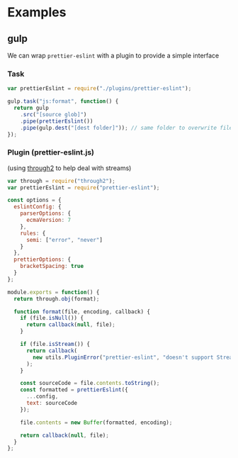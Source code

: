# Examples

## gulp

We can wrap `prettier-eslint` with a plugin to provide a simple interface

### Task

```js
var prettierEslint = require("./plugins/prettier-eslint");

gulp.task("js:format", function() {
  return gulp
    .src("[source glob]")
    .pipe(prettierEslint())
    .pipe(gulp.dest("[dest folder]")); // same folder to overwrite files
});
```

### Plugin (prettier-eslint.js)

(using [through2][through2] to help deal with streams)

```js
var through = require("through2");
var prettierEslint = require("prettier-eslint");

const options = {
  eslintConfig: {
    parserOptions: {
      ecmaVersion: 7
    },
    rules: {
      semi: ["error", "never"]
    }
  },
  prettierOptions: {
    bracketSpacing: true
  }
};

module.exports = function() {
  return through.obj(format);

  function format(file, encoding, callback) {
    if (file.isNull()) {
      return callback(null, file);
    }

    if (file.isStream()) {
      return callback(
        new utils.PluginError("prettier-eslint", "doesn't support Streams")
      );
    }

    const sourceCode = file.contents.toString();
    const formatted = prettierEslint({
      ...config,
      text: sourceCode
    });

    file.contents = new Buffer(formatted, encoding);

    return callback(null, file);
  }
};
```

[through2]: https://github.com/rvagg/through2

